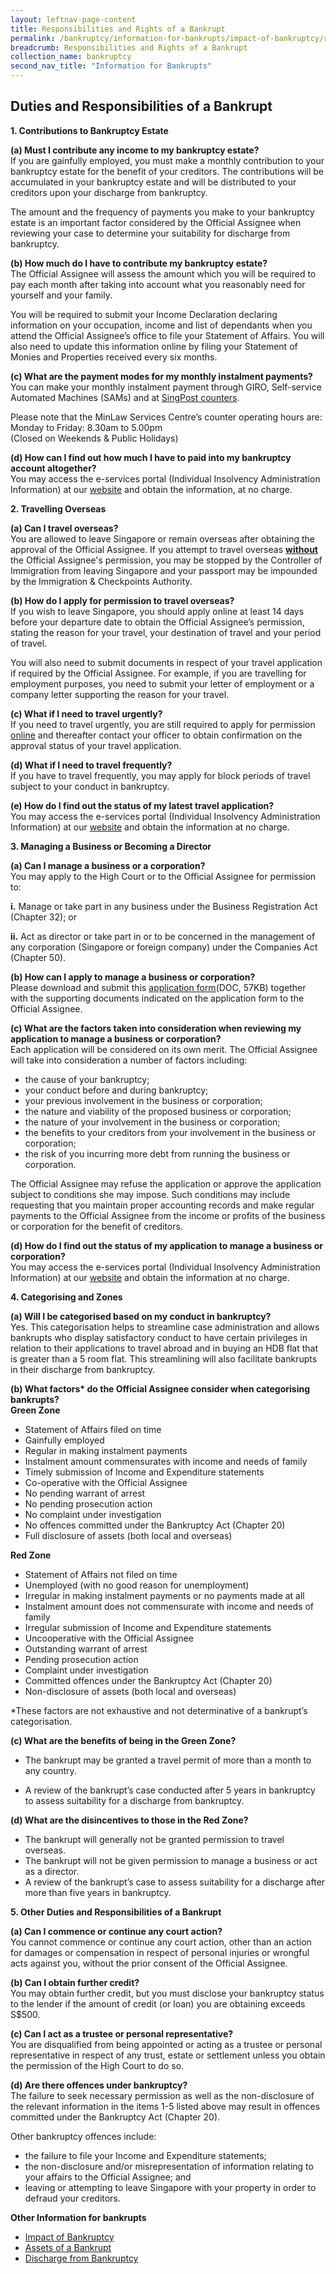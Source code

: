 ```yaml
---
layout: leftnav-page-content
title: Responsibilities and Rights of a Bankrupt
permalink: /bankruptcy/information-for-bankrupts/impact-of-bankruptcy/responsibilities-and-rights/
breadcrumb: Responsibilities and Rights of a Bankrupt
collection_name: bankruptcy
second_nav_title: "Information for Bankrupts"
---
```


Duties and Responsibilities of a Bankrupt
---

<b>1. Contributions to Bankruptcy Estate</b><br>

<b>(a) Must I contribute any income to my bankruptcy estate?</b> <br>
If you are gainfully employed, you must make a monthly contribution to your bankruptcy estate for the benefit of your creditors. The contributions will be accumulated in your bankruptcy estate and will be distributed to your creditors upon your discharge from bankruptcy. <br>

The amount and the frequency of payments you make to your bankruptcy estate is an important factor considered by the Official Assignee when reviewing your case to determine your suitability for discharge from bankruptcy. <br>

 

<b>(b) How much do I have to contribute my bankruptcy estate?</b> <br>
The Official Assignee will assess the amount which you will be required to pay each month after taking into account what you reasonably need for yourself and your family. <br>

You will be required to submit your Income Declaration declaring information on your occupation, income and list of dependants when you attend the Official Assignee’s office to file your Statement of Affairs. You will also need to update this information online by filing your Statement of Monies and Properties received every six months. <br>

 

<b>(c) What are the payment modes for my monthly instalment payments?</b><br>
You can make your monthly instalment payment through GIRO, Self-service Automated Machines (SAMs) and at [SingPost counters](https://www.singpost.com/). <br>


Please note that the MinLaw Services Centre’s counter operating hours are: <br>
Monday to Friday: 8.30am to 5.00pm <br>
(Closed on Weekends & Public Holidays) <br>

<b>(d) How can I find out how much I have to paid into my bankruptcy account altogether?</b> <br>
You may access the e-services portal (Individual Insolvency Administration Information) at our [website](https://www.mlaw.gov.sg/eservices/io/) and obtain the information, at no charge.

<b>2. Travelling Overseas</b> <br>

<b>(a) Can I travel overseas? </b> <br>
You are allowed to leave Singapore or remain overseas after obtaining the approval of the Official Assignee. If you attempt to travel overseas <u><b>without</b></u> the Official Assignee's permission, you may be stopped by the Controller of Immigration from leaving Singapore and your passport may be impounded by the Immigration & Checkpoints Authority.<br>

<b>(b) How do I apply for permission to travel overseas?</b><br>
If you wish to leave Singapore, you should apply online at least 14 days before your departure date to obtain the Official Assignee’s permission, stating the reason for your travel, your destination of travel and your period of travel.<br>

You will also need to submit documents in respect of your travel application if required by the Official Assignee. For example, if you are travelling for employment purposes, you need to submit your letter of employment or a company letter supporting the reason for your travel.

<b>(c) What if I need to travel urgently?</b> <br>
If you need to travel urgently, you are still required to apply for permission [online](https://www.mlaw.gov.sg/eservices/io/) and thereafter contact your officer to obtain confirmation on the approval status of your travel application. <br>

<b>(d) What if I need to travel frequently?</b> <br>
If you have to travel frequently, you may apply for block periods of travel subject to your conduct in bankruptcy. <br>

<b>(e) How do I find out the status of my latest travel application?</b> <br>
You may access the e-services portal (Individual Insolvency Administration Information) at our [website](https://www.mlaw.gov.sg/eservices/io/) and obtain the information at no charge. <br>

<b>3. Managing a Business or Becoming a Director</b> <br>

<b>(a) Can I manage a business or a corporation?</b> <br>
You may apply to the High Court or to the Official Assignee for permission to:

 

**i.**     Manage or take part in any business under the Business Registration Act (Chapter 32); or

 

**ii.**     Act as director or take part in or to be concerned in the management of any corporation (Singapore or foreign company) under the Companies Act (Chapter 50).

 

<b>(b) How can I apply to manage a business or corporation?</b> <br>
Please download and submit this [application form](/files/linkclickf1c2.doc)(DOC, 57KB) together with the supporting documents indicated on the application form to the Official Assignee.

<b>(c) What are the factors taken into consideration when reviewing my application to manage a business or corporation?</b> <br>
Each application will be considered on its own merit. The Official Assignee will take into consideration a number of factors including: 

* the cause of your bankruptcy;
* your conduct before and during bankruptcy;
* your previous involvement in the business or corporation;
* the nature and viability of the proposed business or corporation;
* the nature of your involvement in the business or corporation;
* the benefits to your creditors from your involvement in the business or corporation;
* the risk of you incurring more debt from running the business or corporation.
 



The Official Assignee may refuse the application or approve the application subject to conditions she may impose. Such conditions may include requesting that you maintain proper accounting records and make regular payments to the Official Assignee from the income or profits of the business or corporation for the benefit of creditors. <br>
 
 

<b>(d) How do I find out the status of my application to manage a business or corporation?</b> <br>
You may access the e-services portal (Individual Insolvency Administration Information) at our [website](https://www.mlaw.gov.sg/eservices/io/) and obtain the information at no charge. <br>

<b>4. Categorising and Zones</b> <br>

<b>(a) Will I be categorised based on my conduct in bankruptcy?</b> <br>
Yes. This categorisation helps to streamline case administration and allows bankrupts who display satisfactory conduct to have certain privileges in relation to their applications to travel abroad and in buying an HDB flat that is greater than a 5 room flat. This streamlining will also facilitate bankrupts in their discharge from bankruptcy. <br>

<b>(b) What factors* do the Official Assignee consider when categorising bankrupts?</b> <br>
<b> Green Zone </b> <br>

* Statement of Affairs filed on time
* Gainfully employed
* Regular in making instalment payments
* Instalment amount commensurates with income and needs of family
* Timely submission of Income and Expenditure statements
* Co-operative with the Official Assignee
* No pending warrant of arrest
* No pending prosecution action
* No complaint under investigation
* No offences committed under the Bankruptcy Act (Chapter 20)
* Full disclosure of assets (both local and overseas)
 

<b> Red Zone </b> <br>

* Statement of Affairs not filed on time
* Unemployed (with no good reason for unemployment)
* Irregular in making instalment payments or no payments made at all
* Instalment amount does not commensurate with income and needs of family
* Irregular submission of Income and Expenditure statements
* Uncooperative with the Official Assignee
* Outstanding warrant of arrest
* Pending prosecution action
* Complaint under investigation
* Committed offences under the Bankruptcy Act (Chapter 20)
* Non-disclosure of assets (both local and overseas)
 

\*These factors are not exhaustive and not determinative of a bankrupt’s categorisation. <br>

 

<b>(c) What are the benefits of being in the Green Zone? </b>
* The bankrupt may be granted a travel permit of more than a month to any country.

* A review of the bankrupt’s case conducted after 5 years in bankruptcy to assess suitability for a discharge from bankruptcy.

 

<b>(d) What are the disincentives to those in the Red Zone?</b> <br>
* The bankrupt will generally not be granted permission to travel overseas.
* The bankrupt will not be given permission to manage a business or act as a director.
* A review of the bankrupt’s case to assess suitability for a discharge after more than five years in bankruptcy.
 

<b>5. Other Duties and Responsibilities of a Bankrupt</b> <br>

<b>(a) Can I commence or continue any court action? </b><br>
You cannot commence or continue any court action, other than an action for damages or compensation in respect of personal injuries or wrongful acts against you, without the prior consent of the Official Assignee.

<b>(b) Can I obtain further credit?</b> <br>
You may obtain further credit, but you must disclose your bankruptcy status to the lender if the amount of credit (or loan) you are obtaining exceeds S$500.

<b>(c) Can I act as a trustee or personal representative? </b><br>
You are disqualified from being appointed or acting as a trustee or personal representative in respect of any trust, estate or settlement unless you obtain the permission of the High Court to do so.

<b>(d) Are there offences under bankruptcy?</b> <br>
The failure to seek necessary permission as well as the non-disclosure of the relevant information in the items 1-5 listed above may result in offences committed under the Bankruptcy Act (Chapter 20).

Other bankruptcy offences include:
* the failure to file your Income and Expenditure statements;
* the non-disclosure and/or misrepresentation of information relating to your affairs to the Official Assignee; and
* leaving or attempting to leave Singapore with your property in order to defraud your creditors.
 

<b>Other Information for bankrupts</b><br>
* [Impact of Bankruptcy](/bankruptcy/information-for-bankrupts/impact-of-bankruptcy/) <br> 
* [Assets of a Bankrupt](/bankruptcy/information-for-bankrupts/assets-of-a-bankrupt/) <br> 
* [Discharge from Bankruptcy](/bankruptcy/information-for-bankrupts/discharge-from-bankruptcy/) <br>

